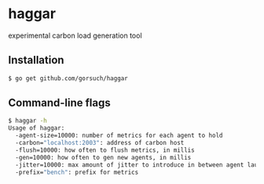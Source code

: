 haggar
======

experimental carbon load generation tool

## Installation

```sh
$ go get github.com/gorsuch/haggar
```

## Command-line flags

```sh
$ haggar -h
Usage of haggar:
  -agent-size=10000: number of metrics for each agent to hold
  -carbon="localhost:2003": address of carbon host
  -flush=10000: how often to flush metrics, in millis
  -gen=10000: how often to gen new agents, in millis
  -jitter=10000: max amount of jitter to introduce in between agent launches
  -prefix="bench": prefix for metrics
```
